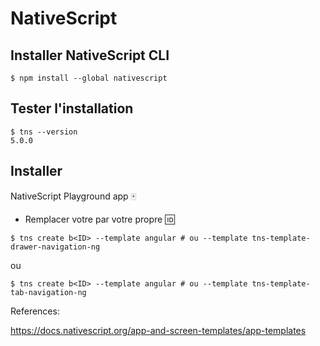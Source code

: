 
# NativeScript


## Installer NativeScript CLI

```
$ npm install --global nativescript
```

## Tester l'installation

```
$ tns --version
5.0.0
```

## Installer  

 NativeScript Playground app   :mahjong:
 
* Remplacer votre <ID> par votre propre :id:
 
```
$ tns create b<ID> --template angular # ou --template tns-template-drawer-navigation-ng
```

ou

```
$ tns create b<ID> --template angular # ou --template tns-template-tab-navigation-ng
```

References: 

https://docs.nativescript.org/app-and-screen-templates/app-templates
